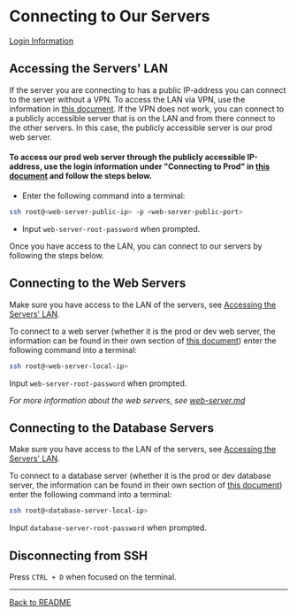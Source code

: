 # Connecting to Our Servers

[Login Information](https://docs.google.com/document/d/1e-FzBbY3JdYLGsp38Va0nXPVGH7eKSYGxgbwL7voolg/edit?usp=sharing)


## Accessing the Servers' LAN
If the server you are connecting to has a public IP-address you can connect to the server without a VPN. To access the LAN via VPN, use the information in [this document](https://docs.google.com/document/d/1e-FzBbY3JdYLGsp38Va0nXPVGH7eKSYGxgbwL7voolg/edit?usp=sharing). If the VPN does not work, you can connect to a publicly accessible server that is on the LAN and from there connect to the other servers. In this case, the publicly accessible server is our prod web server.

#### To access our prod web server through the publicly accessible IP-address, use the login information under "Connecting to Prod" in [this document](https://docs.google.com/document/d/1e-FzBbY3JdYLGsp38Va0nXPVGH7eKSYGxgbwL7voolg/edit?usp=sharing) and follow the steps below.
- Enter the following command into a terminal:
```bash
ssh root@<web-server-public-ip> -p <web-server-public-port>
```
- Input `web-server-root-password` when prompted.

Once you have access to the LAN, you can connect to our servers by following the steps below.


## Connecting to the Web Servers
Make sure you have access to the LAN of the servers, see [Accessing the Servers' LAN](#accessing-the-servers-lan). 

To connect to a web server (whether it is the prod or dev web server, the information can be found in their own section of [this document](https://docs.google.com/document/d/1e-FzBbY3JdYLGsp38Va0nXPVGH7eKSYGxgbwL7voolg/edit?usp=sharing)) enter the following command into a terminal:
```bash
ssh root@<web-server-local-ip>
```
Input `web-server-root-password` when prompted.

_For more information about the web servers, see [web-server.md](/docs/web-server.md)_


## Connecting to the Database Servers
Make sure you have access to the LAN of the servers, see [Accessing the Servers' LAN](#accessing-the-servers-lan). 

To connect to a database server (whether it is the prod or dev database server, the information can be found in their own section of [this document](https://docs.google.com/document/d/1e-FzBbY3JdYLGsp38Va0nXPVGH7eKSYGxgbwL7voolg/edit?usp=sharing)) enter the following command into a terminal:
```bash
ssh root@<database-server-local-ip>
```
Input `database-server-root-password` when prompted.

## Disconnecting from SSH
Press `CTRL + D` when focused on the terminal.

---

[Back to README](/README.md)